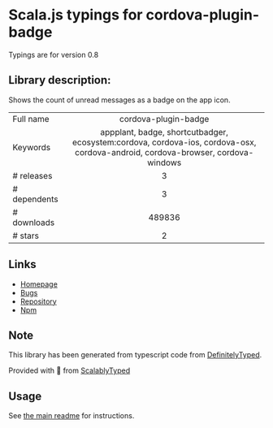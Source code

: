 
# Scala.js typings for cordova-plugin-badge

Typings are for version 0.8

## Library description:
Shows the count of unread messages as a badge on the app icon.

|                    |                 |
| ------------------ | :-------------: |
| Full name          | cordova-plugin-badge |
| Keywords           | appplant, badge, shortcutbadger, ecosystem:cordova, cordova-ios, cordova-osx, cordova-android, cordova-browser, cordova-windows |
| # releases         | 3 |
| # dependents       | 3 |
| # downloads        | 489836 |
| # stars            | 2 |

## Links
- [Homepage](https://github.com/katzer/cordova-plugin-badge#readme)
- [Bugs](https://github.com/katzer/cordova-plugin-badge/issues)
- [Repository](https://github.com/katzer/cordova-plugin-badge)
- [Npm](https://www.npmjs.com/package/cordova-plugin-badge)
    


## Note
This library has been generated from typescript code from [DefinitelyTyped](https://definitelytyped.org).

Provided with :purple_heart: from [ScalablyTyped](https://github.com/oyvindberg/ScalablyTyped)

## Usage
See [the main readme](../../readme.md) for instructions.


